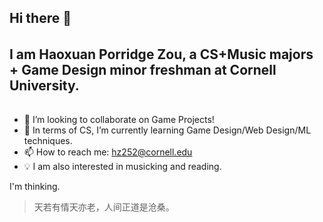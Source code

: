 ## Hi there 👋
######
## I am Haoxuan Porridge Zou, a CS+Music majors + Game Design minor freshman at Cornell University.
######

- 👯 I’m looking to collaborate on Game Projects!
- 🌱 In terms of CS, I’m currently learning Game Design/Web Design/ML techniques.
- 📫 How to reach me: hz252@cornell.edu 
- 💡 I am also interested in musicking and reading.

I'm thinking.

> 天若有情天亦老，人间正道是沧桑。

<!--
**PORRIDGE-ZOU/PORRIDGE-ZOU** is a ✨ _special_ ✨ repository because its `README.md` (this file) appears on your GitHub profile.

Here are some ideas to get you started:

- 🔭 I’m currently working on ...
- 🌱 I’m currently learning ...


- 💬 Ask me about ...

- 😄 Pronouns: ...
- ⚡ Fun fact: ...
-->
